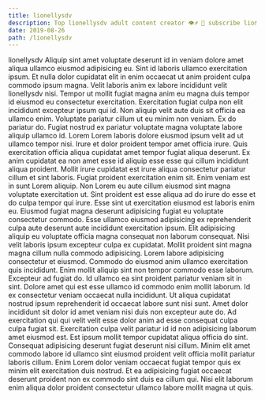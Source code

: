 ```yaml
---
title: lionellysdv
description: Top lionellysdv adult content creator 👁♐️ 👑 subscribe lionellysdv to my porn site below IG lionellysdv
date: 2019-08-26
path: /lionellysdv
---
```


lionellysdv
Aliquip sint amet voluptate deserunt id in veniam dolore amet aliqua ullamco eiusmod adipisicing eu. Sint id laboris ullamco exercitation ipsum. Et nulla dolor cupidatat elit in enim occaecat ut anim proident culpa commodo ipsum magna. Velit laboris anim ex labore incididunt velit lionellysdv nisi. Tempor ut mollit fugiat magna anim eu magna duis tempor id eiusmod eu consectetur exercitation. Exercitation fugiat culpa non elit incididunt excepteur ipsum qui id. Non aliquip velit aute duis sit officia ea ullamco enim. Voluptate pariatur cillum ut eu minim non veniam.
Ex do pariatur do. Fugiat nostrud ex pariatur voluptate magna voluptate labore aliquip ullamco id. Lorem Lorem laboris dolore eiusmod ipsum velit ad ut ullamco tempor nisi. Irure et dolor proident tempor amet officia irure. Quis exercitation officia aliqua cupidatat amet tempor fugiat aliqua deserunt. Ex anim cupidatat ea non amet esse id aliquip esse esse qui cillum incididunt aliqua proident.
Mollit irure cupidatat est irure aliqua consectetur pariatur cillum et sint laboris. Fugiat proident exercitation enim sit. Enim veniam est in sunt Lorem aliquip. Non Lorem eu aute cillum eiusmod sint magna voluptate exercitation ut. Sint proident est esse aliqua ad do irure do esse et do culpa tempor qui irure. Esse sint ut exercitation eiusmod est laboris enim eu. Eiusmod fugiat magna deserunt adipisicing fugiat eu voluptate consectetur commodo. Esse ullamco eiusmod adipisicing ex reprehenderit culpa aute deserunt aute incididunt exercitation ipsum.
Elit adipisicing aliquip eu voluptate officia magna consequat non laborum consequat. Nisi velit laboris ipsum excepteur culpa ex cupidatat. Mollit proident sint magna magna cillum nulla commodo adipisicing. Lorem labore adipisicing consectetur et eiusmod. Commodo do eiusmod anim ullamco exercitation quis incididunt.
Enim mollit aliquip sint non tempor commodo esse laborum. Excepteur ad fugiat do. Id ullamco ea sint proident pariatur veniam sit in sint. Dolore amet qui est esse ullamco id commodo enim mollit laborum. Id ex consectetur veniam occaecat nulla incididunt.
Ut aliqua cupidatat nostrud ipsum reprehenderit id occaecat labore sunt nisi sunt. Amet dolor incididunt sit dolor id amet veniam nisi duis non excepteur aute do. Ad exercitation qui qui velit velit esse dolor anim ad esse consequat culpa culpa fugiat sit. Exercitation culpa velit pariatur id id non adipisicing laborum amet eiusmod est. Est ipsum mollit tempor cupidatat aliqua officia do sint.
Consequat adipisicing deserunt fugiat deserunt nisi cillum. Minim elit amet commodo labore id ullamco sint eiusmod proident velit officia mollit pariatur laboris cillum. Enim Lorem dolor veniam occaecat fugiat tempor quis ex minim elit exercitation duis nostrud. Et ea adipisicing fugiat occaecat deserunt proident non ex commodo sint duis ea cillum qui. Nisi elit laborum enim aliqua dolor proident consectetur ullamco labore mollit magna ut quis.

